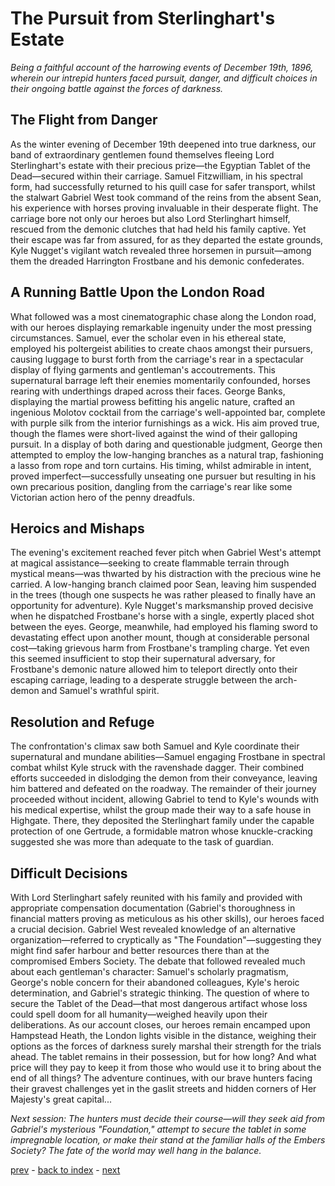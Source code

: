# The Pursuit from Sterlinghart's Estate
*Being a faithful account of the harrowing events of December 19th, 1896, wherein our intrepid hunters faced pursuit, danger, and difficult choices in their ongoing battle against the forces of darkness.*
## The Flight from Danger
As the winter evening of December 19th deepened into true darkness, our band of extraordinary gentlemen found themselves fleeing Lord Sterlinghart's estate with their precious prize—the Egyptian Tablet of the Dead—secured within their carriage. Samuel Fitzwilliam, in his spectral form, had successfully returned to his quill case for safer transport, whilst the stalwart Gabriel West took command of the reins from the absent Sean, his experience with horses proving invaluable in their desperate flight.
The carriage bore not only our heroes but also Lord Sterlinghart himself, rescued from the demonic clutches that had held his family captive. Yet their escape was far from assured, for as they departed the estate grounds, Kyle Nugget's vigilant watch revealed three horsemen in pursuit—among them the dreaded Harrington Frostbane and his demonic confederates.
## A Running Battle Upon the London Road
What followed was a most cinematographic chase along the London road, with our heroes displaying remarkable ingenuity under the most pressing circumstances. Samuel, ever the scholar even in his ethereal state, employed his poltergeist abilities to create chaos amongst their pursuers, causing luggage to burst forth from the carriage's rear in a spectacular display of flying garments and gentleman's accoutrements. This supernatural barrage left their enemies momentarily confounded, horses rearing with underthings draped across their faces.
George Banks, displaying the martial prowess befitting his angelic nature, crafted an ingenious Molotov cocktail from the carriage's well-appointed bar, complete with purple silk from the interior furnishings as a wick. His aim proved true, though the flames were short-lived against the wind of their galloping pursuit.
In a display of both daring and questionable judgment, George then attempted to employ the low-hanging branches as a natural trap, fashioning a lasso from rope and torn curtains. His timing, whilst admirable in intent, proved imperfect—successfully unseating one pursuer but resulting in his own precarious position, dangling from the carriage's rear like some Victorian action hero of the penny dreadfuls.
## Heroics and Mishaps
The evening's excitement reached fever pitch when Gabriel West's attempt at magical assistance—seeking to create flammable terrain through mystical means—was thwarted by his distraction with the precious wine he carried. A low-hanging branch claimed poor Sean, leaving him suspended in the trees (though one suspects he was rather pleased to finally have an opportunity for adventure).
Kyle Nugget's marksmanship proved decisive when he dispatched Frostbane's horse with a single, expertly placed shot between the eyes. George, meanwhile, had employed his flaming sword to devastating effect upon another mount, though at considerable personal cost—taking grievous harm from Frostbane's trampling charge.
Yet even this seemed insufficient to stop their supernatural adversary, for Frostbane's demonic nature allowed him to teleport directly onto their escaping carriage, leading to a desperate struggle between the arch-demon and Samuel's wrathful spirit.
## Resolution and Refuge
The confrontation's climax saw both Samuel and Kyle coordinate their supernatural and mundane abilities—Samuel engaging Frostbane in spectral combat whilst Kyle struck with the ravenshade dagger. Their combined efforts succeeded in dislodging the demon from their conveyance, leaving him battered and defeated on the roadway.
The remainder of their journey proceeded without incident, allowing Gabriel to tend to Kyle's wounds with his medical expertise, whilst the group made their way to a safe house in Highgate. There, they deposited the Sterlinghart family under the capable protection of one Gertrude, a formidable matron whose knuckle-cracking suggested she was more than adequate to the task of guardian.
## Difficult Decisions
With Lord Sterlinghart safely reunited with his family and provided with appropriate compensation documentation (Gabriel's thoroughness in financial matters proving as meticulous as his other skills), our heroes faced a crucial decision. Gabriel West revealed knowledge of an alternative organization—referred to cryptically as "The Foundation"—suggesting they might find safer harbour and better resources there than at the compromised Embers Society.
The debate that followed revealed much about each gentleman's character: Samuel's scholarly pragmatism, George's noble concern for their abandoned colleagues, Kyle's heroic determination, and Gabriel's strategic thinking. The question of where to secure the Tablet of the Dead—that most dangerous artifact whose loss could spell doom for all humanity—weighed heavily upon their deliberations.
As our account closes, our heroes remain encamped upon Hampstead Heath, the London lights visible in the distance, weighing their options as the forces of darkness surely marshal their strength for the trials ahead. The tablet remains in their possession, but for how long? And what price will they pay to keep it from those who would use it to bring about the end of all things?
The adventure continues, with our brave hunters facing their gravest challenges yet in the gaslit streets and hidden corners of Her Majesty's great capital...

*Next session: The hunters must decide their course—will they seek aid from Gabriel's mysterious "Foundation," attempt to secure the tablet in some impregnable location, or make their stand at the familiar halls of the Embers Society? The fate of the world may well hang in the balance.*

[prev](part-025) - [back to index](index) - [next](part-027)